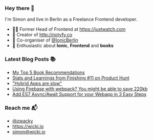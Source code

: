 ### Hey there 👋

I'm Simon and live in Berlin as a Freelance Frontend developer.

* 👨‍💻 Former Head of Frontend at https://justwatch.com
* 🔔 Creator of http://notyfy.co
* 📅 Co-organiser of [@IonicBerlin](https://twitter.com/IonicBerlin)
* 🥰 Enthusiastic about **Ionic**, **Frontend** and **books**

### Latest Blog Posts 📚
<!-- BLOG-POST-LIST:START -->
- [My Top 5 Book Recommendations](https://wicki.io/posts/2020-09-my-top-5-book-recommendations/)
- [Stats and Learnings from Finishing #11 on Product Hunt](https://wicki.io/posts/2020-06-stats-and-learnings-from-finishing-11-on-product-hunt/)
- ["Hybrid Apps are slow"](https://wicki.io/posts/2019-11-hybrid-apps-are-slow/)
- [Using Firebase with webpack? You might be able to save 220kb](https://wicki.io/posts/2017-08-using-firebase-you-might-be-able-to-save-220kb/)
- [Add ES7 Async/Await Support for your Webapp in 3 Easy Steps](https://wicki.io/posts/2017-06-add-es7-async-await-support-into-your-non-bleeding-edge-build-process/)
<!-- BLOG-POST-LIST:END -->

### Reach me 📬

- [@zwacky](https://twitter.com/zwacky)
- https://wicki.io
- simon@wicki.io
